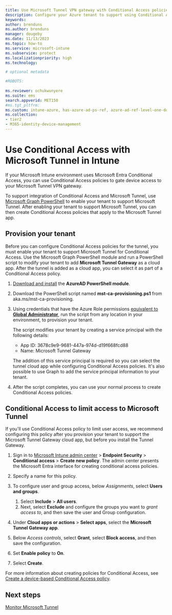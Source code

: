 ```yaml
---
title: Use Microsoft Tunnel VPN gateway with Conditional Access policies
description: Configure your Azure tenant to support using Conditional Access policies to grant access to the Intune Microsoft Tunnel VPN gateway solution.
keywords:
author: brenduns
ms.author: brenduns
manager: dougeby
ms.date: 11/13/2023
ms.topic: how-to
ms.service: microsoft-intune
ms.subservice: protect
ms.localizationpriority: high
ms.technology:

# optional metadata

#ROBOTS:
 
ms.reviewer: ochukwunyere
ms.suite: ems
search.appverid: MET150
#ms.tgt_pltfrm:
ms.custom: intune-azure, has-azure-ad-ps-ref, azure-ad-ref-level-one-done
ms.collection:
- tier2
- M365-identity-device-management
---
```


# Use Conditional Access with Microsoft Tunnel in Intune

If your Microsoft Intune environment uses Microsoft Entra Conditional Access, you can use Conditional Access policies to gate device access to your Microsoft Tunnel VPN gateway.

To support integration of Conditional Access and Microsoft Tunnel, use [Microsoft Graph PowerShell](/powershell/microsoftgraph/overview) to enable your tenant to support Microsoft Tunnel. After enabling your tenant to support Microsoft Tunnel, you can then create Conditional Access policies that apply to the Microsoft Tunnel app.

## Provision your tenant

Before you can configure Conditional Access policies for the tunnel, you must enable your tenant to support Microsoft Tunnel for Conditional Access. Use the Microsoft Graph PowerShell module and run a PowerShell script to modify your tenant to add **Microsoft Tunnel Gateway** as a cloud app. After the tunnel is added as a cloud app, you can select it as part of a Conditional Access policy.

1. [Download and install](/powershell/azure/active-directory/install-adv2?view=azureadps-2.0&preserve-view=true) the **AzureAD PowerShell module**.

2. Download the PowerShell script named **mst-ca-provisioning.ps1** from aka.ms/mst-ca-provisioning.

3. Using credentials that have the Azure Role permissions [equivalent to **Global Administrator**](/azure/active-directory/roles/permissions-reference#global-administrator), run the script from any location in your environment, to provision your tenant.

   The script modifies your tenant by creating a service principal with the following details:

   - App ID: 3678c9e9-9681-447a-974d-d19f668fcd88
   - Name: Microsoft Tunnel Gateway

   The addition of this service principal is required so you can select the tunnel cloud app while configuring Conditional Access policies. It's also possible to use Graph to add the service principal information to your tenant.

4. After the script completes, you can use your normal process to create Conditional Access policies.

## Conditional Access to limit access to Microsoft Tunnel

If you'll use Conditional Access policy to limit user access, we recommend configuring this policy after you provision your tenant to support the Microsoft Tunnel Gateway cloud app, but before you install the Tunnel Gateway.

1. Sign in to [Microsoft Intune admin center](https://go.microsoft.com/fwlink/?linkid=2109431) > **Endpoint Security** > **Conditional access** > **Create new policy**. The admin center presents the Microsoft Entra interface for creating conditional access policies.

2. Specify a name for this policy.

3. To configure user and group access, below *Assignments*, select **Users and groups**.

   1. Select **Include** > **All users**.
   2. Next, select **Exclude** and configure the groups you want to *grant access to*, and then save the user and Group configuration.

4. Under **Cloud apps or actions** > **Select apps**, select the **Microsoft Tunnel Gateway app**.

5. Below *Access controls*, select **Grant**, select **Block access**, and then save the configuration.

6. Set **Enable policy** to **On**.

7. Select **Create**.

For more information about creating policies for Conditional Access, see [Create a device-based Conditional Access policy](../protect/create-conditional-access-intune.md).

## Next steps

[Monitor Microsoft Tunnel](microsoft-tunnel-monitor.md)
